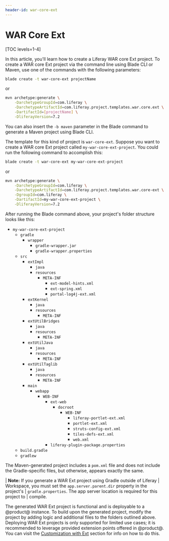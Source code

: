 ```yaml
---
header-id: war-core-ext
---
```


# WAR Core Ext

[TOC levels=1-4]

In this article, you'll learn how to create a Liferay WAR core Ext project. To
create a WAR core Ext project via the command line using Blade CLI or Maven, use
one of the commands with the following parameters:

```bash
blade create -t war-core-ext projectName
```

or

```bash
mvn archetype:generate \
    -DarchetypeGroupId=com.liferay \
    -DarchetypeArtifactId=com.liferay.project.templates.war.core.ext \
    -DartifactId=[projectName] \
    -DliferayVersion=7.2
```

You can also insert the `-b maven` parameter in the Blade command to generate a
Maven project using Blade CLI.

The template for this kind of project is `war-core-ext`. Suppose you want to
create a WAR core Ext project called `my-war-core-ext-project`. You could run
the following command to accomplish this:

```bash
blade create -t war-core-ext my-war-core-ext-project
```

or

```bash
mvn archetype:generate \
    -DarchetypeGroupId=com.liferay \
    -DarchetypeArtifactId=com.liferay.project.templates.war.core-ext \
    -DgroupId=com.liferay \
    -DartifactId=my-war-core-ext-project \
    -DliferayVersion=7.2
```

After running the Blade command above, your project's folder structure looks
like this: 

- `my-war-core-ext-project`
    - `gradle`
        - `wrapper`
            - `gradle-wrapper.jar`
            - `gradle-wrapper.properties`
    - `src`
        - `extImpl`
            - `java`
            - `resources`
                - `META-INF`
                    - `ext-model-hints.xml`
                    - `ext-spring.xml`
                    - `portal-log4j-ext.xml`
        - `extKernel`
            - `java`
            - `resources`
                - `META-INF`
        - `extUtilBridges`
            - `java`
            - `resources`
                - `META-INF`
        - `extUtilJava`
            - `java`
            - `resources`
                - `META-INF`
        - `extUtilTaglib`
            - `java`
            - `resources`
                - `META-INF`
        - `main`
            - `webapp`
                - `WEB-INF`
                    - `ext-web`
                        - `docroot`
                            - `WEB-INF`
                                - `liferay-portlet-ext.xml`
                                - `portlet-ext.xml`
                                - `struts-config-ext.xml`
                                - `tiles-defs-ext.xml`
                                - `web.xml`
                    - `liferay-plugin-package.properties`
    - `build.gradle`
    - `gradlew`

The Maven-generated project includes a `pom.xml` file and does not include the
Gradle-specific files, but otherwise, appears exactly the same.

| **Note:** If you generate a WAR Ext project using Gradle outside of Liferay
| Workspace, you must set the `app.server.parent.dir` property in the project's
| `gradle.properties`. The app server location is required for this project to
| compile.

The generated WAR Ext project is functional and is deployable to a @product@ instance.
To build upon the generated project, modify the project by adding logic and
additional files to the folders outlined above. Deploying WAR Ext projects is
only supported for limited use cases; it is recommended to leverage provided
extension points offered in @product@. You can visit the
[Customization with Ext](/docs/7-2/customization/-/knowledge_base/c/customization-with-ext)
section for info on how to do this.
